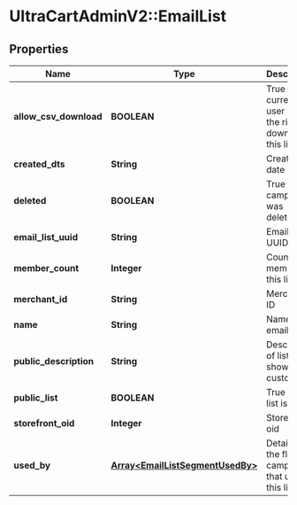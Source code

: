# UltraCartAdminV2::EmailList

## Properties
Name | Type | Description | Notes
------------ | ------------- | ------------- | -------------
**allow_csv_download** | **BOOLEAN** | True if the current user has the rights to download this list. | [optional] 
**created_dts** | **String** | Created date | [optional] 
**deleted** | **BOOLEAN** | True if this campaign was deleted | [optional] 
**email_list_uuid** | **String** | Email list UUID | [optional] 
**member_count** | **Integer** | Count of members in this list | [optional] 
**merchant_id** | **String** | Merchant ID | [optional] 
**name** | **String** | Name of email list | [optional] 
**public_description** | **String** | Description of list shown to customer. | [optional] 
**public_list** | **BOOLEAN** | True if this list is public | [optional] 
**storefront_oid** | **Integer** | Storefront oid | [optional] 
**used_by** | [**Array&lt;EmailListSegmentUsedBy&gt;**](EmailListSegmentUsedBy.md) | Details on the flows or campaigns that use this list. | [optional] 


